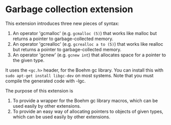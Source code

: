 Garbage collection extension
=============================

This extension introduces three new pieces of syntax:

1. An operator 'gcmalloc' (e.g. `gcmalloc (5)`) that works like malloc but returns a pointer to garbage-collected memory.
2. An operator 'gcrealloc' (e.g. `gcrealloc a to (5)`) that works like realloc but returns a pointer to garbage-collected memory.
3. An operator 'gcnew' (e.g. `gcnew int`) that allocates space for a pointer to the given type.

It uses the `<gc.h>` header, for the Boehm gc library.  You can install this with `sudo apt-get install libgc-dev` on most systems.  Note that you must compile the generated code with -lgc.  

The purpose of this extension is

1. To provide a wrapper for the Boehm gc library macros, which can be used easily by other extensions.
2. To provide an easy way of allocating pointers to objects of given types, which can be used easily by other extensions. 
